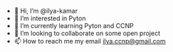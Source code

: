 - 👋 Hi, I’m @ilya-kamar
- 👀 I’m interested in Pyton
- 🌱 I’m currently learning Pyton and CCNP
- 💞️ I’m looking to collaborate on some open project
- 📫 How to reach me my email ilya.ccnp@gmail.com

<!---
ilya-kamar/ilya-kamar is a ✨ special ✨ repository because its `README.md` (this file) appears on your GitHub profile.
You can click the Preview link to take a look at your changes.
--->

